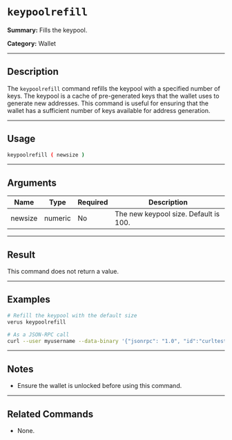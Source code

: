 # `keypoolrefill`

**Summary:**
Fills the keypool.

**Category:**
Wallet

---

## Description
The `keypoolrefill` command refills the keypool with a specified number of keys. The keypool is a cache of pre-generated keys that the wallet uses to generate new addresses. This command is useful for ensuring that the wallet has a sufficient number of keys available for address generation.

---

## Usage
```bash
keypoolrefill ( newsize )
```

---

## Arguments
| Name    | Type    | Required | Description                                                                 |
|---------|---------|----------|-----------------------------------------------------------------------------|
| newsize | numeric | No       | The new keypool size. Default is 100.                                       |

---

## Result
This command does not return a value.

---

## Examples
```bash
# Refill the keypool with the default size
verus keypoolrefill

# As a JSON-RPC call
curl --user myusername --data-binary '{"jsonrpc": "1.0", "id":"curltest", "method": "keypoolrefill", "params": [] }' -H 'content-type: text/plain;' http://127.0.0.1:27486/
```

---

## Notes
- Ensure the wallet is unlocked before using this command.

---

## Related Commands
- None. 